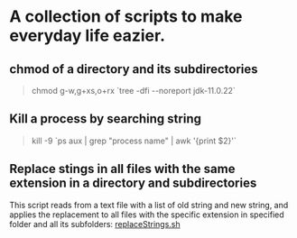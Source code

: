 # A collection of scripts to make everyday life eazier.
## chmod of a directory and its subdirectories
>chmod g-w,g+xs,o+rx \`tree -dfi --noreport jdk-11.0.22`
## Kill a process by searching string
>kill -9 \`ps aux | grep "process name" | awk '{print $2}'`
## Replace stings in all files with the same extension in a directory and subdirectories
This script reads from a text file with a list of old string and new string, and applies the replacement to all files with the specific extension in specified folder and all its subfolders:
[replaceStrings.sh](https://github.com/xieshihua/utilities/blob/main/replaceStrings.sh)
